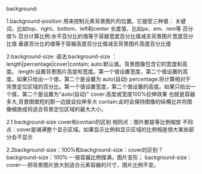 
background:

1.background-position
用来控制元素背景图片的位置。它接受三种值：
    关键词，比如top、right、bottom、left和center
    长度值，比如px、em、rem等
    百分值%
    百分计算比例:水平百分比的值等于容器宽度百分比值减去背景图片宽度百分比值
          垂直百分比的值等于容器高度百分比值减去背景图片高度百分比值

2.background-size:
语法:background-size ：length|percentage|cover|contain;
    auto:默认值。背景图像包含它的宽度和高度。
    length:设置背景图片高度和宽度。第一个值设置宽度，第二个值设置的高度。如果只给出一个值，第二个是设置为 auto(自动)
    percentage:将计算相对于背景定位区域的百分比。第一个值设置宽度，第二个值设置的高度。如果只给出一个值，第二个是设置为"auto(自动)"
    cover:高度或宽度100%拉伸效果 也就是容器多大,背景图做短的那一边就会拉伸多大
    contain:此时会保持图像的纵横比并将图像缩放成将适合背景定位区域的最大大小。
    
2.1 background-size cover和contain的区别
    相同点：图片都是等比例缩放
    不同点：cover是铺满整个显示区域。如果显示比例和显示区域的比例相差很大某些部分会不显示
    
2.2background-size：100%和background-size：cover的区别？
    background-size：100%---按容器比例撑满，图片变形；
    background-size：cover---把背景图片放大到适合元素容器的尺寸，图片比例不变。









